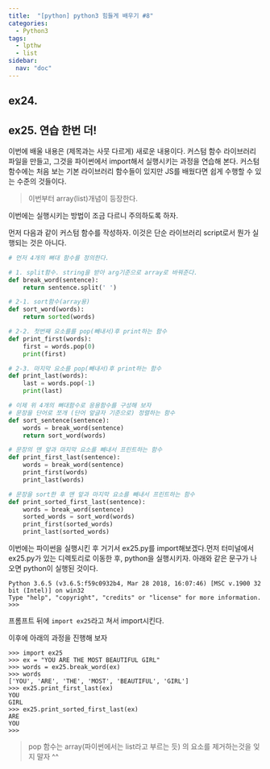 ```yaml
---
title:  "[python] python3 힘들게 배우기 #8"
categories:
  - Python3
tags:
  - lpthw
  - list
sidebar:
  nav: "doc"
---
```


## ex24. 

## ex25. 연습 한번 더!

이번에 배울 내용은 (제목과는 사뭇 다르게) 새로운 내용이다. 커스텀 함수 라이브러리 파일을 만들고, 그것을 파이썬에서 import해서 실행시키는 과정을 연습해 본다. 커스텀 함수에는 처음 보는 기본 라이브러리 함수들이 있지만 JS를 배웠다면 쉽게 수행할 수 있는 수준의 것들이다. 

> 이번부터 array(list)개념이 등장한다. 

이번에는 실행시키는 방법이 조금 다르니 주의하도록 하자. 

먼저 다음과 같이 커스텀 함수를 작성하자. 이것은 단순 라이브러리 script로서 뭔가 실행되는 것은 아니다. 

```python
# 먼저 4개의 뼈대 함수를 정의한다.

# 1. split함수. string을 받아 arg기준으로 array로 바꿔준다. 
def break_word(sentence):
    return sentence.split(' ')

# 2-1. sort함수(array용)
def sort_word(words):
    return sorted(words)

# 2-2. 첫번째 요소를를 pop(빼내서)후 print하는 함수
def print_first(words):
    first = words.pop(0)
    print(first)

# 2-3. 마지막 요소를 pop(빼내서)후 print하는 함수
def print_last(words):
    last = words.pop(-1)
    print(last)

# 이제 위 4개의 뼈대함수로 응용함수를 구성해 보자
# 문장을 단어로 쪼개 (단어 앞글자 기준으로) 정렬하는 함수
def sort_sentence(sentence):
    words = break_word(sentence)
    return sort_word(words)

# 문장의 맨 앞과 마지막 요소를 빼내서 프린트하는 함수
def print_first_last(sentence):
    words = break_word(sentence)
    print_first(words)
    print_last(words)

# 문장을 sort한 후 맨 앞과 마지막 요소를 빼내서 프린트하는 함수
def print_sorted_first_last(sentence):
    words = break_word(sentence)
    sorted_words = sort_word(words)
    print_first(sorted_words)
    print_last(sorted_words)
```

이번에는 파이썬을 실행시킨 후 거기서 ex25.py를 import해보겠다.먼저 터미널에서 ex25.py가 있는 디렉토리로 이동한 후, python을 실행시키자. 아래와 같은 문구가 나오면 python이 실행된 것이다.  

```
Python 3.6.5 (v3.6.5:f59c0932b4, Mar 28 2018, 16:07:46) [MSC v.1900 32 bit (Intel)] on win32
Type "help", "copyright", "credits" or "license" for more information.
>>> 
```

프롬프트 뒤에 `import ex25`라고 쳐서 import시킨다. 

이후에 아래의 과정을 진행해 보자 

```
>>> import ex25
>>> ex = "YOU ARE THE MOST BEAUTIFUL GIRL"
>>> words = ex25.break_word(ex)
>>> words
['YOU', 'ARE', 'THE', 'MOST', 'BEAUTIFUL', 'GIRL']
>>> ex25.print_first_last(ex)
YOU
GIRL
>>> ex25.print_sorted_first_last(ex)
ARE
YOU
>>>
```

> pop 함수는 array(파이썬에서는 list라고 부르는 듯) 의 요소를 제거하는것을 잊지 말자 ^^

